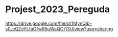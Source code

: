 # Projest_2023_Pereguda
https://drive.google.com/file/d/1MynQib-s0_eQZeYLfaGfwR5uWaQC7j3U/view?usp=sharing
